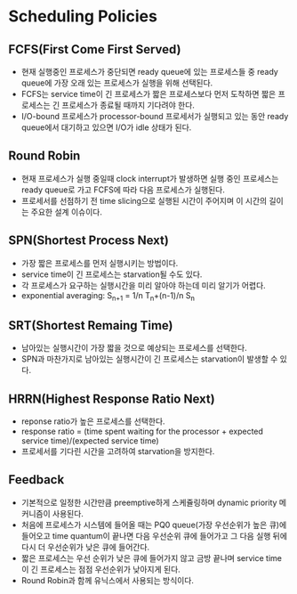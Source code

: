 # Scheduling Policies

## FCFS(First Come First Served)
* 현재 실행중인 프로세스가 중단되면 ready queue에 있는 프로세스들 중 ready queue에 가장 오래 있는 프로세스가 실행을 위해 선택된다.
* FCFS는 service time이 긴 프로세스가 짧은 프로세스보다 먼저 도착하면 짧은 프로세스는 긴 프로세스가 종료될 때까지 기다려야 한다.
* I/O-bound 프로세스가 processor-bound 프로세서가 실행되고 있는 동안 ready queue에서 대기하고 있으면 I/O가 idle 상태가 된다.

## Round Robin
* 현재 프로세스가 실행 중일때 clock interrupt가 발생하면 실행 중인 프로세스는 ready queue로 가고 FCFS에 따라 다음 프로세스가 실행된다.
* 프로세서를 선점하기 전 time slicing으로 실행된 시간이 주어지며 이 시간의 길이는 주요한 설계 이슈이다.

## SPN(Shortest Process Next)
* 가장 짧은 프로세스를 먼저 실행시키는 방법이다.
* service time이 긴 프로세스는 starvation될 수도 있다.
* 각 프로세스가 요구하는 실행시간을 미리 알아야 하는데 미리 알기가 어렵다.
* exponential averaging: S<sub>n+1</sub> = 1/n T<sub>n</sub>+(n-1)/n S<sub>n</sub>

## SRT(Shortest Remaing Time)
* 남아있는 실행시간이 가장 짧을 것으로 예상되는 프로세스를 선택한다.
* SPN과 마찬가지로 남아있는 실행시간이 긴 프로세스는 starvation이 발생할 수 있다.

## HRRN(Highest Response Ratio Next)
* reponse ratio가 높은 프로세스를 선택한다.
* response ratio = (time spent waiting for the processor + expected service time)/(expected service time)
* 프로세서를 기다린 시간을 고려하여 starvation을 방지한다.

## Feedback
* 기본적으로 일정한 시간만큼 preemptive하게 스케쥴링하며 dynamic priority 메커니즘이 사용된다.
* 처음에 프로세스가 시스템에 들어올 때는 PQ0 queue(가장 우선순위가 높은 큐)에 들어오고 time quantum이 끝나면 다음 우선순위 큐에 들어가고 그 다음 실행 뒤에 다시 더 우선순위가 낮은 큐에 들어간다.
* 짧은 프로세스는 우선 순위가 낮은 큐에 들어가지 않고 금방 끝나며 service time이 긴 프로세스는 점점 우선순위가 낮아지게 된다.
* Round Robin과 함께 유닉스에서 사용되는 방식이다.
